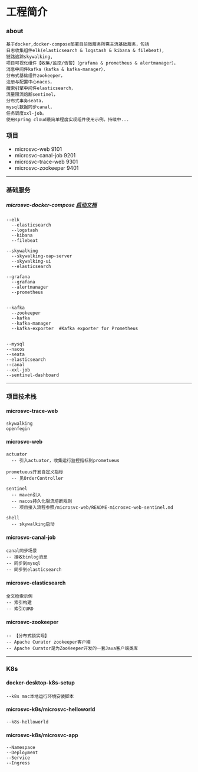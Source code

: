 # 工程简介

### about
```
基于docker,docker-compose部署目前微服务所需主流基础服务，包括 
日志收集组件elk(elasticsearch & logstash & kibana & filebeat),
链路追踪skywalking,
项目可视化组件【收集/监控/告警】（grafana & prometheus & alertmanager），
消息中间件kafka（kafka & kafka-manager），
分布式基础组件zookeeper，
注册与配置中心nacos，
搜索引擎中间件elasticsearch，
流量限流熔断sentinel，
分布式事务seata，
mysql数据同步canal，
任务调度xxl-job。
使用spring cloud最简单程度实现组件使用示例。持续中...
```

### 项目

- microsvc-web 9101
- microsvc-canal-job 9201
- microsvc-trace-web 9301
- microsvc-zookeeper 9401

-----------------------
### 基础服务

##### microsvc-docker-compose  [启动文档](./microsvc-docker-compose/README.md)   
    --elk
      --elasticsearch
      --logstash
      --kibana 
	  --filebeat
	  	  	  
    --skywalking
	  --skywalking-oap-server
      --skywalking-ui
      --elasticsearch

    --grafana
      --grafana
      --alertmanager
	  --prometheus
	  
	  
	--kafka
	  --zookeeper
	  --kafka
	  --kafka-manager
	  --kafka-exporter  #Kafka exporter for Prometheus

    
    --mysql
    --nacos
    --seata
	--elasticsearch
    --canal
    --xxl-job
    --sentinel-dashboard
        

   
        
-----------------------
### 项目技术栈

#### microsvc-trace-web
    skywalking
    openfegin
   

    
#### microsvc-web
    actuator
      -- 引入actuator，收集运行监控指标到prometueus

    prometueus开发自定义指标
      -- 见OrderController

    sentinel
      -- maven引入
      -- nacos持久化限流熔断规则
      -- 项目接入流程参照/microsvc-web/README-microsvc-web-sentinel.md

    shell
      -- skywalking启动


#### microsvc-canal-job
    canal同步场景
    -- 接收binlog消息
    -- 同步到mysql
    -- 同步到elasticsearch
    
 
#### microsvc-elasticsearch
	全文检索示例
    -- 索引构建
    -- 索引CURD

#### microsvc-zookeeper
    -- 【分布式锁实现】
    -- Apache Curator zookeeper客户端
    -- Apache Curator是为ZooKeeper开发的一套Java客户端类库
 
---------------------


### K8s

#### docker-desktop-k8s-setup

	--k8s mac本地运行环境安装脚本

#### microsvc-k8s/microsvc-helloworld

	--k8s-helloworld

#### microsvc-k8s/microsvc-app

	--Namespace
	--Deployment
	--Service
	--Ingress
	

